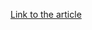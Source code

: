 [Link to the article](https://blog.sonatype.com/npm-packages-caught-exfiltrating-kubernetes-config-ssh-keys)
